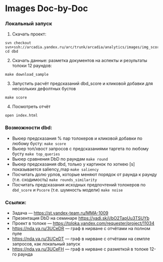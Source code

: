 # Images Doc-by-Doc

### Локальный запуск

1. Скачать проект:
```
svn checkout svn+ssh://arcadia.yandex.ru/arc/trunk/arcadia/analytics/images/img_scoring/dbd
cd dbd
```
2. Скачать данные: разметка документов на аспекты и результаты толоки 12 раундов:
```
make download_sample
```
3. Запустить расчёт предсказаний dbd_score и кликовой добавки для нескольких дефолтных бустов
```
make score
```
4. Посмотреть отчёт
```
open index.html
```

### Возможности dbd:
* Вьюер предсказания % пар толокеров и кликовой добавки по любому бусту: `make score`
* Вьюер топ/хвост запросов с предсказаниями таргета по любому бусту `make top_queries`
* Вьюер сравнения DbD по раундам `make round`
* Вьюер предсказания dbd, только у картинок по хоткею [s] показывается saliency_map `make saliency`
* Посчитать долю урлов, которые меняют порядок от раунда к раунду (т.е. сходимость) `make rounds_similarity`
* Посчитать предсказания исходных предпочтений толокеров по `dbd_score` и `Pscore` (т.е. шумность модели) `make noise`

### Ссылки:
* Задача — https://st.yandex-team.ru/MMA-1009
* Презентация DbD на семинаре https://yadi.sk/i/bO2TapUu3TSUYb
* Проект в толоке — https://toloka.yandex.com/requester/project/11034
* https://nda.ya.ru/3UCeDR — граф в нирване с отчётами на полном пуле
* https://nda.ya.ru/3UCeDT — граф в нирване с отчётами на семпле запросов, как локальный запуск
* https://nda.ya.ru/3UCeFH — граф в нирване с разметкой в толоке 12-го раунда
